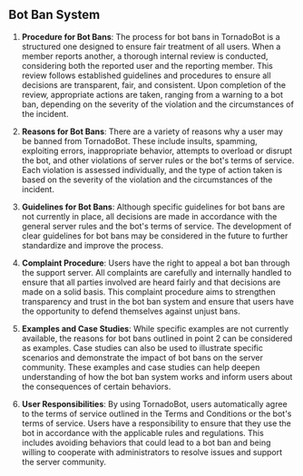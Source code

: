 ## Bot Ban System

1. **Procedure for Bot Bans**: The process for bot bans in TornadoBot is a structured one designed to ensure fair treatment of all users. When a member reports another, a thorough internal review is conducted, considering both the reported user and the reporting member. This review follows established guidelines and procedures to ensure all decisions are transparent, fair, and consistent. Upon completion of the review, appropriate actions are taken, ranging from a warning to a bot ban, depending on the severity of the violation and the circumstances of the incident.

2. **Reasons for Bot Bans**: There are a variety of reasons why a user may be banned from TornadoBot. These include insults, spamming, exploiting errors, inappropriate behavior, attempts to overload or disrupt the bot, and other violations of server rules or the bot's terms of service. Each violation is assessed individually, and the type of action taken is based on the severity of the violation and the circumstances of the incident.

3. **Guidelines for Bot Bans**: Although specific guidelines for bot bans are not currently in place, all decisions are made in accordance with the general server rules and the bot's terms of service. The development of clear guidelines for bot bans may be considered in the future to further standardize and improve the process.

4. **Complaint Procedure**: Users have the right to appeal a bot ban through the support server. All complaints are carefully and internally handled to ensure that all parties involved are heard fairly and that decisions are made on a solid basis. This complaint procedure aims to strengthen transparency and trust in the bot ban system and ensure that users have the opportunity to defend themselves against unjust bans.

5. **Examples and Case Studies**: While specific examples are not currently available, the reasons for bot bans outlined in point 2 can be considered as examples. Case studies can also be used to illustrate specific scenarios and demonstrate the impact of bot bans on the server community. These examples and case studies can help deepen understanding of how the bot ban system works and inform users about the consequences of certain behaviors.

6. **User Responsibilities**: By using TornadoBot, users automatically agree to the terms of service outlined in the Terms and Conditions or the bot's terms of service. Users have a responsibility to ensure that they use the bot in accordance with the applicable rules and regulations. This includes avoiding behaviors that could lead to a bot ban and being willing to cooperate with administrators to resolve issues and support the server community.
